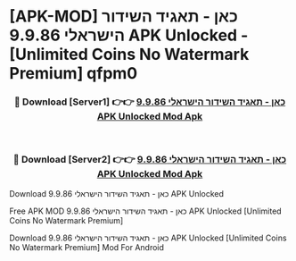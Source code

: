 # [APK-MOD] כאן - תאגיד השידור הישראלי 9.9.86 APK Unlocked - [Unlimited Coins No Watermark Premium] qfpm0



<div align="center">
<h3>🔴 Download [Server1] 👉👉 <a href="https://momento.my/?title=כאן_-_תאגיד_השידור_הישראלי_9.9.86_APK_Unlocked">כאן - תאגיד השידור הישראלי 9.9.86 APK Unlocked Mod Apk</a></h3><br>

<h3>🔴 Download [Server2] 👉👉 <a href="https://momento.my/?title=כאן_-_תאגיד_השידור_הישראלי_9.9.86_APK_Unlocked">כאן - תאגיד השידור הישראלי 9.9.86 APK Unlocked Mod Apk</a></h3>
</div>



Download כאן - תאגיד השידור הישראלי 9.9.86 APK Unlocked 

Free APK MOD כאן - תאגיד השידור הישראלי 9.9.86 APK Unlocked [Unlimited Coins No Watermark Premium]

Download כאן - תאגיד השידור הישראלי 9.9.86 APK Unlocked [Unlimited Coins No Watermark Premium] Mod For Android
